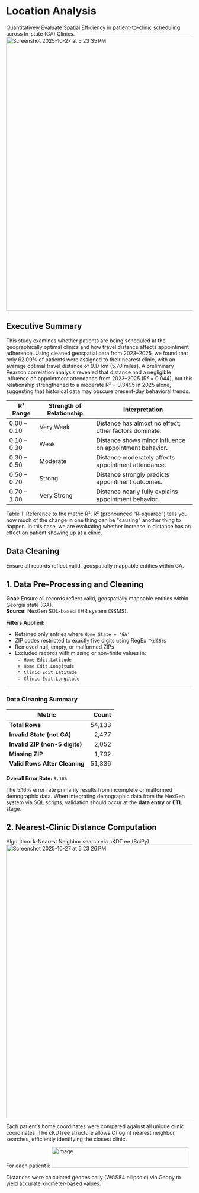 # Location Analysis
Quantitatively Evaluate Spatial Efficiency in patient-to-clinic scheduling across In-state (GA) Clinics.
<img width="1312" height="737" alt="Screenshot 2025-10-27 at 5 23 35 PM" src="https://github.com/user-attachments/assets/772c3270-9ffd-455b-81b9-2a619c0330fd" />


## Executive Summary

This study examines whether patients are being scheduled at the geographically optimal clinics and how travel distance affects appointment adherence. Using cleaned geospatial data from 2023–2025, we found that only 62.09% of patients were assigned to their nearest clinic, with an average optimal travel distance of 9.17 km (5.70 miles). A preliminary Pearson correlation analysis revealed that distance had a negligible influence on appointment attendance from 2023–2025 (R² = 0.044), but this relationship strengthened to a moderate R² = 0.3495 in 2025 alone, suggesting that historical data may obscure present-day behavioral trends. 

| **R² Range** | **Strength of Relationship** | **Interpretation** |
|---------------|-------------------------------|--------------------|
| 0.00 – 0.10 | Very Weak | Distance has almost no effect; other factors dominate. |
| 0.10 – 0.30 | Weak | Distance shows minor influence on appointment behavior. |
| 0.30 – 0.50 | Moderate | Distance moderately affects appointment attendance. |
| 0.50 – 0.70 | Strong | Distance strongly predicts appointment outcomes. |
| 0.70 – 1.00 | Very Strong | Distance nearly fully explains appointment behavior. |

Table 1: Reference to the metric R². R² (pronounced “R-squared”) tells you how much of the change in one thing can be "causing" another thing to happen. In this case, we are evaluating whether increase in distance has an effect on patient showing up at a clinic.

## Data Cleaning
Ensure all records reflect valid, geospatially mappable entities within GA.

## 1. Data Pre-Processing and Cleaning

**Goal:** Ensure all records reflect valid, geospatially mappable entities within Georgia state (GA).  
**Source:** NexGen SQL-based EHR system (SSMS).

**Filters Applied:**
- Retained only entries where `Home State = 'GA'`
- ZIP codes restricted to exactly five digits using RegEx `^\d{5}$`
- Removed null, empty, or malformed ZIPs
- Excluded records with missing or non-finite values in:
  - `Home Edit.Latitude`
  - `Home Edit.Longitude`
  - `Clinic Edit.Latitude`
  - `Clinic Edit.Longitude`

---

### **Data Cleaning Summary**

| Metric | Count |
|---------|-------:|
| **Total Rows** | 54,133 |
| **Invalid State (not GA)** | 2,477 |
| **Invalid ZIP (non-5 digits)** | 2,052 |
| **Missing ZIP** | 1,792 |
| **Valid Rows After Cleaning** | 51,336 |

**Overall Error Rate:** `5.16%`

The 5.16% error rate primarily results from incomplete or malformed demographic data. When integrating demographic data from the NexGen system via SQL scripts, validation should occur at the **data entry** or **ETL** stage.  


## 2. Nearest-Clinic Distance Computation

Algorithm: k-Nearest Neighbor search via cKDTree (SciPy)
<img width="1313" height="736" alt="Screenshot 2025-10-27 at 5 23 26 PM" src="https://github.com/user-attachments/assets/0836b29a-b667-41e0-87c0-33963ca57507" />


Each patient’s home coordinates were compared against all unique clinic coordinates.
The cKDTree structure allows O(log n) nearest neighbor searches, efficiently identifying the closest clinic.

For each patient i:
<img width="369" height="55" alt="image" src="https://github.com/user-attachments/assets/421247a3-f1ef-47ab-bcda-f0903fa6a818" />

Distances were calculated geodesically (WGS84 ellipsoid) via Geopy to yield accurate kilometer-based values.
